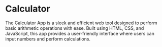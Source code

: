 # Calculator
The Calculator App is a sleek and efficient web tool designed to perform basic arithmetic operations with ease. Built using HTML, CSS, and JavaScript, this app provides a user-friendly interface where users can input numbers and perform calculations.
